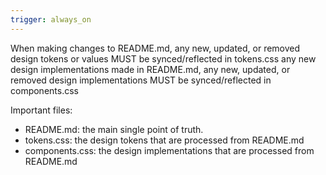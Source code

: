 ```yaml
---
trigger: always_on
---
```


When making changes to README.md, any new, updated, or removed design tokens or values MUST be synced/reflected in tokens.css
any new design implementations made in README.md, any new, updated, or removed design implementations MUST be synced/reflected in components.css

Important files:
- README.md: the main single point of truth.
- tokens.css:  the design tokens that are processed from README.md
- components.css: the design implementations that are processed from README.md